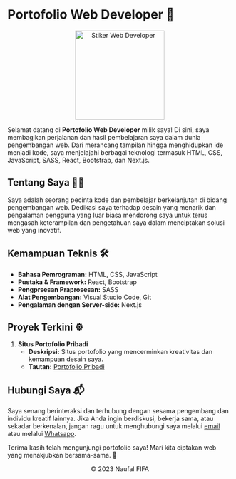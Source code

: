 # Portofolio Web Developer 🚀

<div align="center">
  <img src="https://github.com/fifovalle/BELAJAR-WEB-DEVELOPER/assets/90078068/f75c010d-e605-4e55-896d-e6fa2bced68c" alt="Stiker Web Developer" width="200">
</div>

Selamat datang di **Portofolio Web Developer** milik saya! Di sini, saya membagikan perjalanan dan hasil pembelajaran saya dalam dunia pengembangan web. Dari merancang tampilan hingga menghidupkan ide menjadi kode, saya menjelajahi berbagai teknologi termasuk HTML, CSS, JavaScript, SASS, React, Bootstrap, dan Next.js.

## Tentang Saya 👨‍💻

Saya adalah seorang pecinta kode dan pembelajar berkelanjutan di bidang pengembangan web. Dedikasi saya terhadap desain yang menarik dan pengalaman pengguna yang luar biasa mendorong saya untuk terus mengasah keterampilan dan pengetahuan saya dalam menciptakan solusi web yang inovatif.

## Kemampuan Teknis 🛠️

- **Bahasa Pemrograman:** HTML, CSS, JavaScript
- **Pustaka & Framework:** React, Bootstrap
- **Pengprsesan Praprosesan:** SASS
- **Alat Pengembangan:** Visual Studio Code, Git
- **Pengalaman dengan Server-side:** Next.js

## Proyek Terkini ⚙️

1. **Situs Portofolio Pribadi**
   - **Deskripsi:** Situs portofolio yang mencerminkan kreativitas dan kemampuan desain saya.
   - **Tautan:** [Portofolio Pribadi](https://fifovalle.github.io/)

## Hubungi Saya 📬

Saya senang berinteraksi dan terhubung dengan sesama pengembang dan individu kreatif lainnya. Jika Anda ingin berdiskusi, bekerja sama, atau sekadar berkenalan, jangan ragu untuk menghubungi saya melalui [email](mailto:fifanaufal10@gmail.com) atau melalui [Whatsapp](https://wa.me/+6281223652490).

Terima kasih telah mengunjungi portofolio saya! Mari kita ciptakan web yang menakjubkan bersama-sama. 🌟

<div align="center">
  &copy; 2023 Naufal FIFA
</div>
